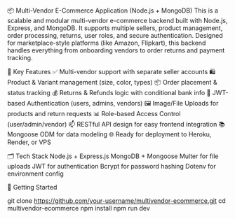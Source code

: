 📦 Multi-Vendor E-Commerce Application (Node.js + MongoDB)
This is a scalable and modular multi-vendor e-commerce backend built with Node.js, Express, and MongoDB. It supports multiple sellers, product management, order processing, returns, user roles, and secure authentication. Designed for marketplace-style platforms (like Amazon, Flipkart), this backend handles everything from onboarding vendors to order returns and payment tracking.

🔧 Key Features
✅ Multi-vendor support with separate seller accounts
🛍️ Product & Variant management (size, color, types)
📦 Order placement & status tracking
💰 Returns & Refunds logic with conditional bank info
🔐 JWT-based Authentication (users, admins, vendors)
🖼️ Image/File Uploads for products and return requests
📊 Role-based Access Control (user/admin/vendor)
📫 RESTful API design for easy frontend integration
📚 Mongoose ODM for data modeling
🌐 Ready for deployment to Heroku, Render, or VPS

🗂 Tech Stack
Node.js + Express.js
MongoDB + Mongoose
Multer for file uploads
JWT for authentication
Bcrypt for password hashing
Dotenv for environment config

🚀 Getting Started

git clone https://github.com/your-username/multivendor-ecommerce.git
cd multivendor-ecommerce
npm install
npm run dev
